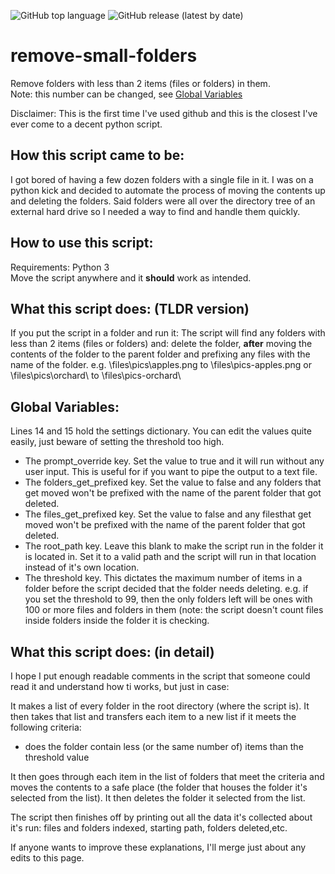 ![GitHub top language](https://img.shields.io/github/languages/top/M-T-1/remove-small-folders)
![GitHub release (latest by date)](https://img.shields.io/github/v/release/M-T-1/remove-small-folders)
# **remove-small-folders**
Remove folders with less than 2 items (files or folders) in them.     
Note: this number can be changed, see [Global Variables](#global-variables)



Disclaimer:
This is the first time I've used github and this is the closest I've ever come to a decent python script.


## How this script came to be:

I got bored of having a few dozen folders with a single file in it.
I was on a python kick and decided to automate the process of moving the contents up and deleting the folders.
Said folders were all over the directory tree of an external hard drive so I needed a way to find and handle them quickly.

## How to use this script:
Requirements: Python 3                     
Move the script anywhere and it **should** work as intended.
 
 ## ****What this script does: (TLDR version)****
If you put the script in a folder and run it:
The script will find any folders with less than 2 items (files or folders) and:
delete the folder, **after** moving the contents of the folder  to the parent folder and prefixing any files with the name of the folder.
e.g. \files\pics\apples.png to \files\pics-apples.png or \files\pics\orchard\ to \files\pics-orchard\
  
## Global Variables:
Lines 14 and 15 hold the settings dictionary.
You can edit the values quite easily, just beware of setting the threshold too high.

 - The prompt_override key.
	 Set the value to true and it will run without any user input.
	 This is useful for if you want to pipe the output to a text file.
 - The folders_get_prefixed key.
	 Set the value to false and any folders that get moved won't be prefixed with the name of the parent folder that got deleted.
 - The files_get_prefixed key.
	 Set the value to false and any filesthat get moved won't be prefixed with the name of the parent folder that got deleted.
 - The root_path key.
		Leave this blank to make the script run in the folder it is located in.
		Set it to a valid path and the script will run in that location instead of it's own location.
 - The threshold key.
	 This dictates the maximum number of items in a folder before the script decided that the folder needs deleting.
	 e.g. if you set the threshold to 99, then the only folders left will be ones with 100 or more files and folders in them (note: the script doesn't count files inside folders inside the folder it is checking.





## ****What this script does: (in detail)****
I hope I put enough readable comments in the script that someone could read it and understand how ti works, but just in case:

It makes a list of every folder in the root directory (where the script is).
It then takes that list and transfers each item to a new list if it meets the following criteria:
 - does the folder contain less (or the same number of) items than the threshold value 

It then goes through each item in the list of folders that meet the criteria and moves the contents to a safe place (the folder that houses the folder it's selected from the list).
It then deletes the folder it selected from the list.

The script then finishes off by printing out all the data it's collected about it's run:
files and folders indexed, starting path, folders deleted,etc.



If anyone wants to improve these explanations, I'll merge just about any edits to this page.
